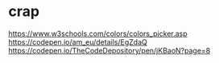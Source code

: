 # crap
https://www.w3schools.com/colors/colors_picker.asp
https://codepen.io/am_eu/details/EgZdaQ
https://codepen.io/TheCodeDepository/pen/jKBaoN?page=8

